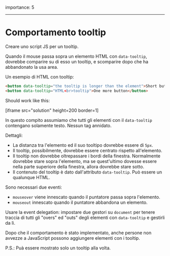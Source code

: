 importance: 5

---

# Comportamento tooltip

Creare uno script JS per un tooltip.

Quando il mouse passa sopra un elemento HTML con `data-tooltip`, dovrebbe comparire su di esso un tooltip, e scomparire dopo che ha abbandonato la usa area.

Un esempio di HTML con tooltip:
```html
<button data-tooltip="the tooltip is longer than the element">Short button</button>
<button data-tooltip="HTML<br>tooltip">One more button</button>
```

Should work like this:

[iframe src="solution" height=200 border=1]

In questo compito assumiamo che tutti gli elementi con il `data-tooltip` contengano solamente testo. Nessun tag annidato.

Dettagli:

- La distanza tra l'elemento ed il suo tooltipo dovrebbe essere di `5px`.
- Il tooltip, possibilmente, dovrebbe essere centrato rispetto all'elemento.
- Il tooltip non dovrebbe oltrepassare i bordi della finestra. Normalmente dovrebbe stare sopra l'elemento, ma se quest'ultimo dovesse essere nella parte superiore della finestra, allora dovrebbe stare sotto.
- Il contenuto del tooltip è dato dall'attributo `data-tooltip`. Può essere un qualunque HTML.

Sono necessari due eventi:
- `mouseover` viene innescato quando il puntatore passa sopra l'elemento.
- `mouseout` innescato quando il puntatore abbandona un elemento.

Usare la event delegation: impostare due gestori su `document` per tenere traccia di tutti gli "overs" ed "outs" degli elementi con `data-tooltip` e gestirli da lì.

Dopo che il comportamento è stato implementato, anche persone non avvezze a JavaScript possono aggiungere elementi con i tooltip.

P.S.: Puà essere mostrato solo un tooltip alla volta.
